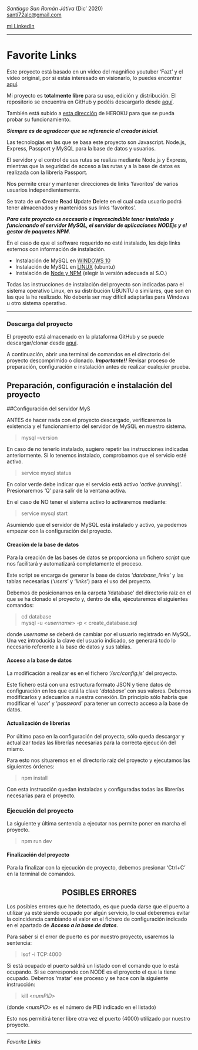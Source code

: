 *Santiago San Román Játiva* (Dic’ 2020)  
<santi72alc@gmail.com>

[mi LinkedIn](https://linkedin.com/in/santiagosanroman)

---
# Favorite Links

Este proyecto está basado en un vídeo del magnífico youtuber ‘Fazt’ y el vídeo original, por si estás interesado en visionarlo, lo puedes encontrar [aquí](https://www.youtube.com/watch?v=qJ5R9WTW0_E).

Mi proyecto es **totalmente libre** para su uso, edición y distribución. El repositorio se encuentra en GitHub y podéis descargarlo desde [aquí](https://github.com/Santi72Alc/favorite-links-inter.git).

También está subido a [esta dirección](https://sr-favorite-links-inter.herokuapp.com) de HEROKU para que se pueda probar su funcionamiento.

***Siempre es de agradecer que se referencie el creador inicial***.

Las tecnologías en las que se basa este proyecto son Javascript. Node.js, Express, Passport y MySQL para la base de datos y usuarios.

El servidor y el control de sus rutas se realiza mediante Node.js y Express, mientras que la seguridad de acceso a las rutas y a la base de datos es realizada con la librería Passport.

Nos permite crear y mantener direcciones de links ‘favoritos’ de varios usuarios independientemente.

Se trata de un **C**reate **R**ead **U**pdate **D**elete en el cual cada usuario podrá tener almacenados y mantenidos sus links ‘favoritos’.

***Para este proyecto es necesario e imprescindible tener instalado y funcionando el servidor MySQL, el servidor de aplicaciones NODEjs y el gestor de paquetes NPM.***

En el caso de que el software requerido no esté instalado, les dejo links externos con información de instalación.

- Instalación de MySQL en [WINDOWS 10](https://www.tuexperto.com/2019/07/17/como-instalar-la-base-de-datos-mysql-en-windows-10/)
- Instalación de MySQL en [LINUX](https://www.digitalocean.com/community/tutorials/como-instalar-mysql-en-ubuntu-18-04-es) (ubuntu)
- Instalación de [Node y NPM](https://nodejs.org/es/download/) (elegir la versión adecuada al S.O.)

Todas las instrucciones de instalación del proyecto son indicadas para el sistema operativo Linux, en su distribución UBUNTU o similares, que son en las que la he realizado. No debería ser muy difícil  adaptarlas para Windows u otro sistema operativo.

---
### **Descarga del proyecto**

El proyecto está almacenado en la plataforma GitHub y se puede descargar/clonar desde [aquí](https://github.com/Santi72Alc/favorite-links-inter.git).

A continuación, abrir una terminal de comandos en el directorio del proyecto descomprimido o clonado. ***Importante!!*** Revisar proceso de preparación, configuración e instalación antes de realizar cualquier prueba.

## **Preparación, configuración e instalación del proyecto**

##Configuración del servidor MyS

ANTES de hacer nada con el proyecto descargado, verificaremos la existencia y el funcionamiento del servidor de MySQL en nuestro sistema.

> mysql –version

En caso de no tenerlo instalado, sugiero repetir las instrucciones indicadas anteriormente. Si lo tenemos instalado, comprobamos que el servicio esté activo.

> service mysql status

En color verde debe indicar que el servicio está activo ‘*active (running*)’. Presionaremos ‘Q’ para salir de la ventana activa.

En el caso de NO tener el sistema activo lo activaremos mediante:

> service mysql start

Asumiendo que el servidor de MySQL está instalado y activo, ya podemos empezar con la configuración del proyecto.

#### Creación de la base de datos

Para la creación de las bases de datos se proporciona un fichero *script* que nos facilitará y automatizará completamente el proceso.

Este script se encarga de generar la base de datos ‘_database\_links_’ y las tablas necesarias (‘_users_’ y ‘_links_’) para el uso del proyecto.

Debemos de posicionarnos en la carpeta ‘/database’ del directorio raíz en el que se ha clonado el proyecto y, dentro de ella, ejecutaremos el siguientes comandos:

>cd database  
>mysql -u <_username_> -p < create_database.sql

donde _username_ se deberá de cambiar por el usuario registrado en MySQL. Una vez introducida la clave del usuario indicado, se generará todo lo necesario referente a la base de datos y sus tablas.

#### Acceso a la base de datos 

La modificación a realizar es en el fichero ‘*/src/config.js*’ del proyecto.

Este fichero está con una estructura formato JSON y tiene datos de configuración en los que está la clave ‘*database*’ con sus valores. Debemos modificarlos y adecuarlos a nuestra conexión. En principio sólo habría que modificar el ‘*user*’ y ‘*password*’ para tener un correcto acceso a la base de datos.

#### Actualización de librerías

Por último paso en la configuración del proyecto, sólo queda descargar y actualizar todas las librerías necesarias para la correcta ejecución del mismo.

Para esto nos situaremos en el directorio raíz del proyecto y ejecutamos las siguientes órdenes:

>npm install

Con esta instrucción quedan instaladas y configuradas todas las librerías necesarias para el proyecto.

### Ejecución del proyecto

La siguiente y última sentencia a ejecutar nos permite poner en marcha el proyecto.

>npm run dev

#### Finalización del proyecto

Para la finalizar con la ejecución de proyecto, debemos presionar ‘Ctrl+C’ en la terminal de comandos.

## <center>**POSIBLES ERRORES**</center>


Los posibles errores que he detectado, es que pueda darse que el puerto a utilizar ya esté siendo ocupado por algún servicio, lo cual deberemos evitar la coincidencia cambiando el valor en el fichero de configuración indicado en el apartado de ***Acceso a la base de datos***.

Para saber si el error de puerto es por nuestro proyecto, usaremos la sentencia:

>lsof -i TCP:4000

Si está ocupado el puerto saldrá un listado con el comando que lo está ocupando. Si se corresponde con NODE es el proyecto el que la tiene ocupado. Debemos ‘matar’  ese proceso y se hace con la siguiente instrucción:

>kill <_numPID_>

(donde <_numPID_> es el número de PID indicado en el listado)

Esto nos permitirá tener libre otra vez el puerto (4000) utilizado por nuestro proyecto.

---
_Favorite Links_
